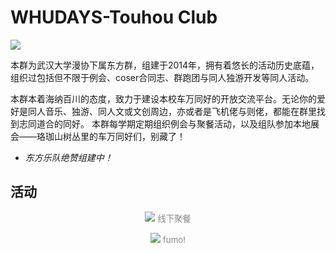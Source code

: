 # WHUDAYS-Touhou Club

![](/group/touhou-club/logo.jpeg)

本群为武汉大学漫协下属东方群，组建于2014年，拥有着悠长的活动历史底蕴，组织过包括但不限于例会、coser合同志、群跑团与同人独游开发等同人活动。


本群本着海纳百川的态度，致力于建设本校车万同好的开放交流平台。无论你的爱好是同人音乐、独游、同人文或文创周边，亦或者是飞机佬与则佬，都能在群里找到志同道合的同好。
本群每学期定期组织例会与聚餐活动，以及组队参加本地展会——珞珈山树丛里的车万同好们，别藏了！

- *东方乐队绝赞组建中！*

## 活动

<p align="center">
  <img src="/group/touhou-club/dinner.jpeg" style="max-width:100%;">
  <span style="font-size: 0.95em; color: #888;">线下聚餐</span>
</p>

<p align="center">
  <img src="/group/touhou-club/fumo.jpeg" style="max-width:100%;">
  <span style="font-size: 0.95em; color: #888;">fumo!</span>
</p>
